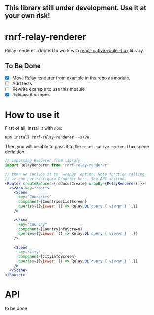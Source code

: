 ## This library still under development. Use it at your own risk!

# rnrf-relay-renderer
Relay renderer adopted to work with [react-native-router-flux](https://github.com/aksonov/react-native-router-flux) library.

## To Be Done
- [x] Move Relay renderer from example in ths repo as module.
- [ ] Add tests
- [ ] Rewrite example to use this module
- [x] Release it on npm.

# How to use it
First of all, install it with `npm`:
```
npm install rnrf-relay-renderer --save
```

Then you will be able to pass it to the `react-native-router-flux` scene definition.
```jsx
// importing Renderer from library
import RelayRenderer from 'rnrf-relay-renderer'

// then we include it to `wrapBy` option. Note function calling
// we can per-configure Renderer here. See API section.
<Router createReducer={reducerCreate} wrapBy={RelayRenderer()}>
  <Scene key="root">
    <Scene
      key="Countries"
      component={CountriesListScreen}
      queries={{viewer: () => Relay.QL`query { viewer } `,}}
    />
          
    <Scene
      key="Country"
      component={CountryInfoScreen}
      queries={{viewer: () => Relay.QL`query { viewer } `,}}
    />
    
    <Scene
      key="City"
      component={CityInfoScreen}
      queries={{viewer: () => Relay.QL`query { viewer } `,}}
    />
  </Scene>
</Router>
```

# API
to be done
